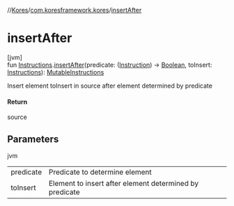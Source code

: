 //[Kores](../../index.md)/[com.koresframework.kores](index.md)/[insertAfter](insert-after.md)

# insertAfter

[jvm]\
fun [Instructions](-instructions/index.md).[insertAfter](insert-after.md)(predicate: ([Instruction](-instruction/index.md)) -> [Boolean](https://kotlinlang.org/api/latest/jvm/stdlib/kotlin/-boolean/index.html), toInsert: [Instructions](-instructions/index.md)): [MutableInstructions](-mutable-instructions/index.md)

Insert element toInsert in source after element determined by predicate

#### Return

source

## Parameters

jvm

| | |
|---|---|
| predicate | Predicate to determine element |
| toInsert | Element to insert after element determined by predicate |
